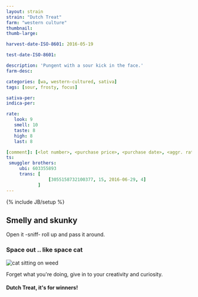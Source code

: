 ```yaml
---
layout: strain
strain: "Dutch Treat"
farm: "western culture"
thumbnail: 
thumb-large: 

harvest-date-ISO-8601: 2016-05-19

test-date-ISO-8601: 

description: 'Pungent with a sour kick in the face.'
farm-desc: 

categories: [wa, western-cultured, sativa]
tags: [sour, frosty, focus]

sativa-per: 
indica-per: 

rate:
   look: 9
   smell: 10
   taste: 8
   high: 8
   last: 8

[comment]: [<lot number>, <purchase price>, <purchase date>, <aggr. rating (of 5)>]
ts: 
 smuggler brothers:
     ubi: 603355893
     trans: [
                [3055158732100377, 15, 2016-06-29, 4]
            ]
---
```

{% include JB/setup %}

## Smelly and skunky

Open it -sniff- roll up and pass it around.

### Space out .. like space cat

![cat sitting on weed](https://s19.postimg.org/culv67hs3/cat_on_weed.gif)

Forget what you're doing, 
give in to your creativity and curiosity.

#### Dutch Treat, it's for winners!